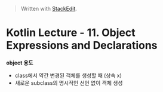 


> Written with [StackEdit](https://stackedit.io/).

# Kotlin Lecture - 11. Object Expressions and Declarations

**object 용도**
- class에서 약간 변경된 객체를 생성할 때 (상속 x)
- 새로운 subclass의 명시적인 선언 없이 객체 생성


<!--stackedit_data:
eyJoaXN0b3J5IjpbLTEzOTQ1MTMxNjJdfQ==
-->